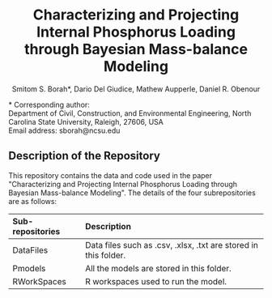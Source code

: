 <h1 align="center">Characterizing and Projecting Internal Phosphorus Loading through Bayesian Mass-balance Modeling</h1> 
<p align="center">Smitom S. Borah*, Dario Del Giudice, Mathew Aupperle, Daniel R. Obenour </p> 
<p align="left">* Corresponding author: <br />Department of Civil, Construction, and Environmental Engineering, North Carolina State University, Raleigh, 27606, USA <br />Email address: sborah@ncsu.edu
</p> 

<h2 align="left">Description of the Repository</h2>
This repository contains the data and code used in the paper "Characterizing and Projecting Internal Phosphorus Loading through Bayesian Mass-balance Modeling". The details of the four subrepositories are as follows:

| Sub-repositories | Description|
|:--------------------|:------------------------|
|DataFiles| Data files such as .csv, .xlsx, .txt are stored in this folder.|
|Pmodels| All the models are stored in this folder. |
|RWorkSpaces| R workspaces used to run the model.|
